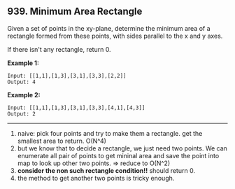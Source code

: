 ## 939. Minimum Area Rectangle

Given a set of points in the xy-plane, determine the minimum area of a rectangle formed from these points, with sides parallel to the x and y axes.

If there isn't any rectangle, return 0.

 

**Example 1:**

```
Input: [[1,1],[1,3],[3,1],[3,3],[2,2]]
Output: 4
```

**Example 2:**

```
Input: [[1,1],[1,3],[3,1],[3,3],[4,1],[4,3]]
Output: 2
```

------

1. naive: pick four points and try to make them a rectangle. get the smallest area to return. O(N^4)
2. but we know that to decide a rectangle, we just need two points. We can enumerate all pair of points to get mininal area and save the point into map to look up other two points. => reduce to O(N^2)
3. **consider the non such rectangle condition!!** should return 0.
4. the method to get another two points is tricky enough.

```java

```

